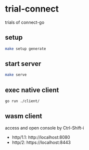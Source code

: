 # trial-connect
trials of connect-go

## setup

```sh
make setup generate
```

## start server

```sh
make serve
```

## exec native client

```sh
go run ./client/
```

## wasm client

access and open console by Ctrl-Shift-i

- http/1.1: http://localhost:8080
- http/2: https://localhost:8443